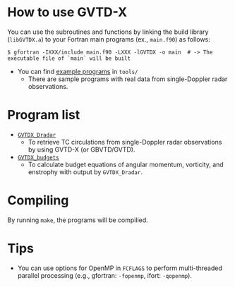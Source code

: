 # How to use GVTD-X
You can use the subroutines and functions by linking the build library (`libGVTDX.a`) to your Fortran main programs (ex., `main.f90`) as follows: 
```
$ gfortran -IXXX/include main.f90 -LXXX -lGVTDX -o main  # -> The executable file of `main` will be built
```

* You can find [example programs](./) in `tools/`
  * There are sample programs with real data from single-Doppler radar observations. 

# Program list 
* [`GVTDX_Dradar`](docs/GVTDX_Dradar.md)
  * To retrieve TC circulations from single-Doppler radar observations by using GVTD-X (or GBVTD/GVTD). 
* [`GVTDX_budgets`](docs/GVTDX_budgets.md)
  * To calculate budget equations of angular momentum, vorticity, and enstrophy with output by `GVTDX_Dradar`. 

# Compiling
By running `make`, the programs will be compilied. 


# Tips
* You can use options for OpenMP in `FCFLAGS` to perform multi-threaded parallel processing (e.g., gfortran: `-fopenmp`, ifort: `-qopenmp`). 
